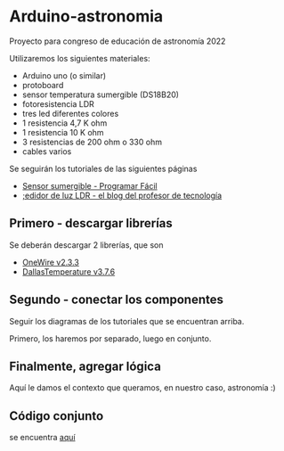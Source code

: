 # Arduino-astronomia
Proyecto para congreso de educación de astronomía 2022

Utilizaremos los siguientes materiales:
* Arduino uno (o similar)
* protoboard
* sensor temperatura sumergible (DS18B20)
* fotoresistencia LDR
* tres led diferentes colores
* 1 resistencia 4,7 K ohm
* 1 resistencia 10 K ohm
* 3 resistencias de 200 ohm o 330 ohm
* cables varios


Se seguirán los tutoriales de las siguientes páginas
* [Sensor sumergible - Programar Fácil](https://programarfacil.com/blog/arduino-blog/ds18b20-sensor-temperatura-arduino/)
* [;edidor de luz LDR - el blog del profesor de tecnología](https://elblogdelprofesordetecnologia.blogspot.com/2016/12/control-ldr-con-arduino.html)

## Primero - descargar librerías
Se deberán descargar 2 librerías, que son
* [OneWire v2.3.3](https://downloads.arduino.cc/libraries/github.com/PaulStoffregen/OneWire-2.3.3.zip)
* [DallasTemperature v3.7.6](https://downloads.arduino.cc/libraries/github.com/milesburton/DallasTemperature-3.7.6.zip)

## Segundo - conectar los componentes
Seguir los diagramas de los tutoriales que se encuentran arriba. 

Primero, los haremos por separado, luego en conjunto. 

## Finalmente, agregar lógica

Aquí le damos el contexto que queramos, en nuestro caso, astronomía :)
## Código conjunto
se encuentra [aquí](https://github.com/cpina00/Arduino-astronomia/blob/main/arduino.ino)
